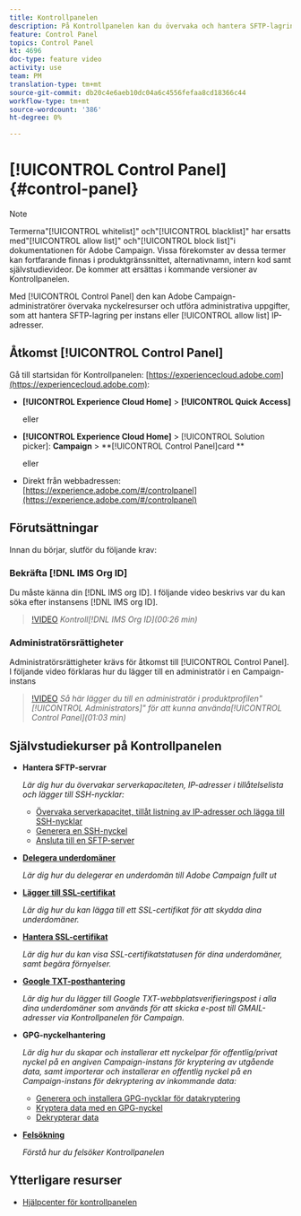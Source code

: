 ```yaml
---
title: Kontrollpanelen
description: På Kontrollpanelen kan du övervaka och hantera SFTP-lagringen per instans och IP-adresser för tillåtelselista.
feature: Control Panel
topics: Control Panel
kt: 4696
doc-type: feature video
activity: use
team: PM
translation-type: tm+mt
source-git-commit: db20c4e6aeb10dc04a6c4556fefaa8cd18366c44
workflow-type: tm+mt
source-wordcount: '386'
ht-degree: 0%

---
```



# [!UICONTROL Control Panel] {#control-panel}

>[!NOTE]
>
>Termerna&quot;[!UICONTROL whitelist]&quot; och&quot;[!UICONTROL blacklist]&quot; har ersatts med&quot;[!UICONTROL allow list]&quot; och&quot;[!UICONTROL block list]&quot;i dokumentationen för Adobe Campaign. Vissa förekomster av dessa termer kan fortfarande finnas i produktgränssnittet, alternativnamn, intern kod samt självstudievideor. De kommer att ersättas i kommande versioner av Kontrollpanelen.

Med [!UICONTROL Control Panel] den kan Adobe Campaign-administratörer övervaka nyckelresurser och utföra administrativa uppgifter, som att hantera SFTP-lagring per instans eller [!UICONTROL allow list] IP-adresser.

## Åtkomst [!UICONTROL Control Panel]

Gå till startsidan för Kontrollpanelen: [https://experiencecloud.adobe.com](https://experiencecloud.adobe.com):

* **[!UICONTROL Experience Cloud Home]** > **[!UICONTROL Quick Access]**

   eller
* **[!UICONTROL Experience Cloud Home]**  > [!UICONTROL Solution picker]: **Campaign** > **[!UICONTROL Control Panel]card **

   eller

* Direkt från webbadressen: [https://experience.adobe.com/#/controlpanel](https://experience.adobe.com/#/controlpanel)

## Förutsättningar

Innan du börjar, slutför du följande krav:

### Bekräfta [!DNL IMS Org ID]

Du måste känna din [!DNL IMS org ID]. I följande video beskrivs var du kan söka efter instansens [!DNL IMS org ID].

>[!VIDEO](https://video.tv.adobe.com/v/27183?quality=12)
*Kontroll[!DNL IMS Org ID](00:26 min)*

### Administratörsrättigheter

Administratörsrättigheter krävs för åtkomst till [!UICONTROL Control Panel].
I följande video förklaras hur du lägger till en administratör i en Campaign-instans

>[!VIDEO](https://video.tv.adobe.com/v/27147?quality=12)
*Så här lägger du till en administratör i produktprofilen&quot;[!UICONTROL Administrators]&quot; för att kunna använda[!UICONTROL Control Panel](01:03 min)*

## Självstudiekurser på Kontrollpanelen

* **Hantera SFTP-servrar**

   *Lär dig hur du övervakar serverkapaciteten, IP-adresser i tillåtelselista och lägger till SSH-nycklar:*

   * [Övervaka serverkapacitet, tillåt listning av IP-adresser och lägga till SSH-nycklar](/help/administrating/control-panel/monitoring-server-capacity-allow-listing-adding-ssh-key.md)
   * [Generera en SSH-nyckel](/help/administrating/control-panel/generate-ssh-key.md)
   * [Ansluta till en SFTP-server](/help/administrating/control-panel/connect-to-sftp-server.md)
* **[Delegera underdomäner](/help/administrating/control-panel/subdomain-delegation.md)**

   *Lär dig hur du delegerar en underdomän till Adobe Campaign fullt ut*
* **[Lägger till SSL-certifikat](/help/administrating/control-panel/adding-ssl-certificates.md)**

   *Lär dig hur du kan lägga till ett SSL-certifikat för att skydda dina underdomäner.*
* **[Hantera SSL-certifikat](/help/administrating/control-panel/managing-ssl-certificates.md)**

   *Lär dig hur du kan visa SSL-certifikatstatusen för dina underdomäner, samt begära förnyelser.*
* **[Google TXT-posthantering](/help/administrating/control-panel/google-txt-record-management.md)**

   *Lär dig hur du lägger till Google TXT-webbplatsverifieringspost i alla dina underdomäner som används för att skicka e-post till GMAIL-adresser via Kontrollpanelen för Campaign.*

* **GPG-nyckelhantering**

   *Lär dig hur du skapar och installerar ett nyckelpar för offentlig/privat nyckel på en angiven Campaign-instans för kryptering av utgående data, samt importerar och installerar en offentlig nyckel på en Campaign-instans för dekryptering av inkommande data:*

   * [Generera och installera GPG-nycklar för datakryptering](./gpg-key-management/generating-and-installing-gpg-keys-for-data-encryption.md)
   * [Kryptera data med en GPG-nyckel](./gpg-key-management/using-a-gpg-key-to-encrypt-data.md)
   * [Dekrypterar data](./gpg-key-management/decrypting-data.md)

* **[Felsökning](/help/administrating/control-panel/trouble-shooting.md)**

   *Förstå hur du felsöker Kontrollpanelen*

## Ytterligare resurser

* [Hjälpcenter för kontrollpanelen](https://docs.adobe.com/content/help/en/control-panel/using/control-panel-home.html)

